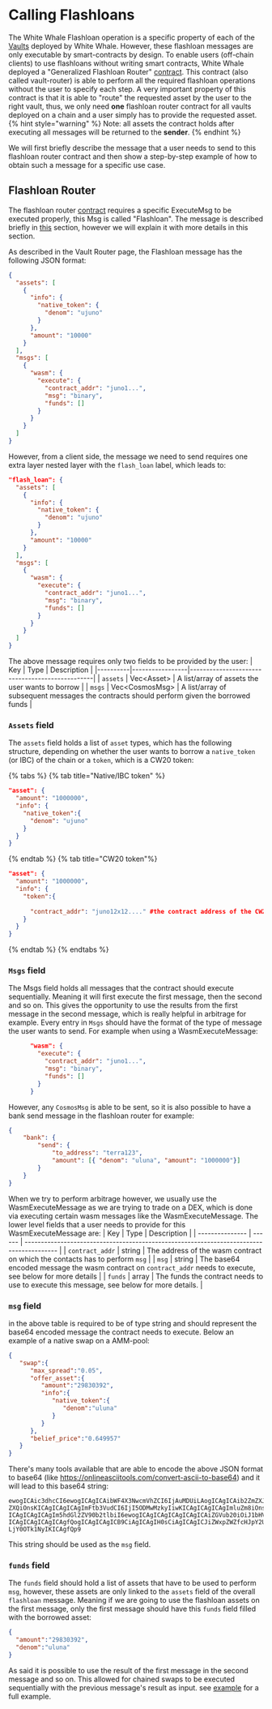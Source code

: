 <!-- Documents examples of flashloan usages -->
# Calling Flashloans

The White Whale Flashloan operation is a specific property of each of the [Vaults](/smart-contracts/liquidity-hub/vault-network/vault.md) deployed by White Whale. However, these flashloan messages are only executable by smart-contracts by design. To enable users (off-chain clients) to use flashloans without writing smart contracts, White Whale deployed a "Generalized Flashloan Router" [contract](../smart-contracts/liquidity-hub/vault-network/vault-router.md). This contract (also called vault-router) is able to perform all the required flashloan operations without the user to specify each step. 
A very important property of this contract is that it is able to "route" the requested asset by the user to the right vault, thus, we only need **one** flashloan router contract for all vaults deployed on a chain and a user simply has to provide the requested asset.
{% hint style="warning" %}
Note: all assets the contract holds after executing all messages will be returned to the **sender**.
{% endhint %}

We will first briefly describe the message that a user needs to send to this flashloan router contract and then show a step-by-step example of how to obtain such a message for a specific use case.

## Flashloan Router
The flashloan router [contract](../smart-contracts/liquidity-hub/vault-network/vault-router.md) requires a specific ExecuteMsg to be executed properly, this Msg is called "Flashloan". The message is described briefly in [this](../smart-contracts/liquidity-hub/vault-network/vault-router.md#flashloan) section, however we will explain it with more details in this section. 

As described in the Vault Router page, the Flashloan message has the following JSON format: 
```json
{
  "assets": [
    {
      "info": {
        "native_token": {
          "denom": "ujuno"
        }
      },
      "amount": "10000"
    }
  ],
  "msgs": [
    {
      "wasm": {
        "execute": {
          "contract_addr": "juno1...",
          "msg": "binary",
          "funds": []
        }
      }
    }
  ]
}
```
However, from a client side, the message we need to send requires one extra layer nested layer with the `flash_loan` label, which leads to:
```json
"flash_loan": {
  "assets": [
    {
      "info": {
        "native_token": {
          "denom": "ujuno"
        }
      },
      "amount": "10000"
    }
  ],
  "msgs": [
    {
      "wasm": {
        "execute": {
          "contract_addr": "juno1...",
          "msg": "binary",
          "funds": []
        }
      }
    }
  ]
}
```
The above message requires only two fields to be provided by the user: 
| Key      | Type            | Description                                    |
|----------|-----------------|------------------------------------------------|
| `assets` | Vec\<Asset>     | A list/array of assets the user wants to borrow      |
| `msgs`    | Vec\<CosmosMsg> | A list/array of subsequent messages the contracts should perform given the borrowed funds |
### `Assets` field
The `assets` field holds a list of `asset` types, which has the following structure, depending on whether the user wants to borrow a `native_token` (or IBC) of the chain or a `token`, which is a CW20 token:

{% tabs %}
{% tab title="Native/IBC token" %}
```json
"asset": {
  "amount": "1000000", 
  "info": {
    "native_token":{
      "denom": "ujuno"
    }
  }
}
```
{% endtab %}
{% tab title="CW20 token"%}
```json
"asset": {
  "amount": "1000000", 
  "info": {
    "token":{
      
      "contract_addr": "juno12x12...." #the contract address of the CW20 token
    }
  }
}
```
{% endtab %}
{% endtabs %}

### `Msgs` field
The Msgs field holds all messages that the contract should execute sequentially. Meaning it will first execute the first message, then the second and so on. This gives the opportunity to use the results from the first message in the second message, which is really helpful in arbitrage for example. 
Every entry in `Msgs` should have the format of the type of message the user wants to send. For example when using a WasmExecuteMessage:
```json
      "wasm": {
        "execute": {
          "contract_addr": "juno1...",
          "msg": "binary",
          "funds": []
        }
      }
```
However, any `CosmosMsg` is able to be sent, so it is also possible to have a bank send message in the flashloan router for example:
```json
{
    "bank": {
        "send": {
            "to_address": "terra123",
            "amount": [{ "denom": "uluna", "amount": "1000000"}]
        }
    }
}
```

When we try to perform arbitrage however, we usually use the WasmExecuteMessage as we are trying to trade on a DEX, which is done via executing certain wasm messages like the WasmExecuteMessage. The lower level fields that a user needs to provide for this WasmExecuteMessage are:
| Key             | Type   | Description                                                                              |
| --------------- | ------ | ---------------------------------------------------------------------------------------- |
| `contract_addr` | string | The address of the wasm contract on which the contacts has to perform `msg`              |
| `msg`           | string | The base64 encoded message the wasm contract on `contract_addr` needs to execute, see below for more details     |
| `funds`         | array  | The funds the contract needs to use to execute this message, see below for more details. |

### `msg` field
in the above table is required to be of type string and should represent the base64 encoded message the contract needs to execute. Below an example of a native swap on a AMM-pool: 
```json
{
   "swap":{
      "max_spread":"0.05",
      "offer_asset":{
         "amount":"29830392",
         "info":{
            "native_token":{
               "denom":"uluna"
            }
         }
      },
      "belief_price":"0.649957"
   }
}
```
There's many tools available that are able to encode the above JSON format to base64 (like https://onlineasciitools.com/convert-ascii-to-base64) and it will lead to this base64 string: 
```
ewogICAic3dhcCI6ewogICAgICAibWF4X3NwcmVhZCI6IjAuMDUiLAogICAgICAib2ZmZXJfYXNz
ZXQiOnsKICAgICAgICAgImFtb3VudCI6IjI5ODMwMzkyIiwKICAgICAgICAgImluZm8iOnsKICAg
ICAgICAgICAgIm5hdGl2ZV90b2tlbiI6ewogICAgICAgICAgICAgICAiZGVub20iOiJ1bHVuYSIK
ICAgICAgICAgICAgfQogICAgICAgICB9CiAgICAgIH0sCiAgICAgICJiZWxpZWZfcHJpY2UiOiIw
LjY0OTk1NyIKICAgfQp9
```
This string should be used as the `msg` field. 
### `funds` field
The `funds` field should hold a list of assets that have to be used to perform `msg`, however, these assets are only linked to the `assets` field of the overall `flashloan` message. Meaning if we are going to use the flashloan assets on the first message, only the first message should have this `funds` field filled with the borrowed asset: 
```json
{
  "amount":"29830392",
  "denom":"uluna"
}
```
As said it is possible to use the result of the first message in the second message and so on. This allowed for chained swaps to be executed sequentially with the previous message's result as input. 
see [example](/client-docs/flashloan_example.md) for a full example.
